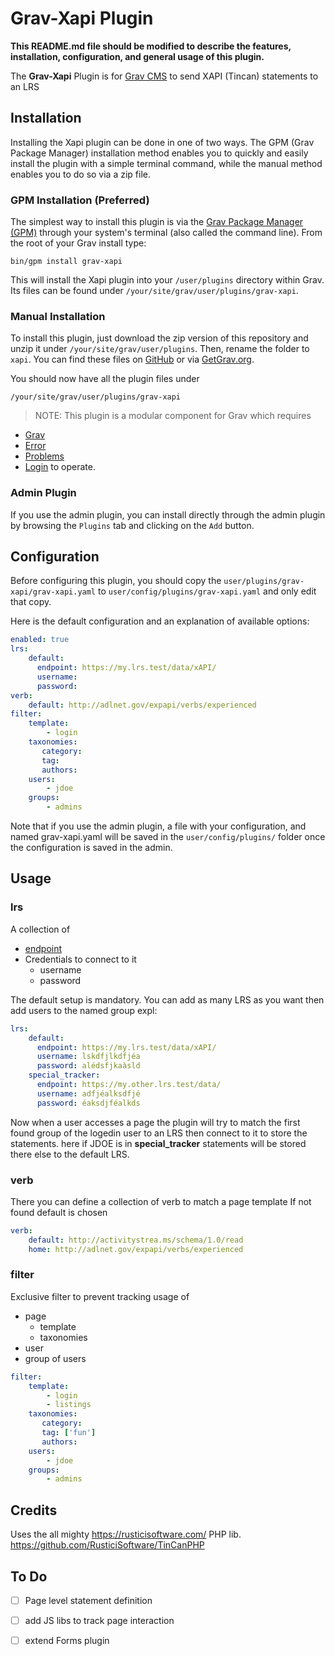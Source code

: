 # Grav-Xapi Plugin

**This README.md file should be modified to describe the features, installation, configuration, and general usage of this plugin.**

The **Grav-Xapi** Plugin is for [Grav CMS](http://github.com/getgrav/grav) to send XAPI (Tincan) statements to an LRS

## Installation

Installing the Xapi plugin can be done in one of two ways. The GPM (Grav Package Manager) installation method enables you to quickly and easily install the plugin with a simple terminal command, while the manual method enables you to do so via a zip file.

### GPM Installation (Preferred)

The simplest way to install this plugin is via the [Grav Package Manager (GPM)](http://learn.getgrav.org/advanced/grav-gpm) through your system's terminal (also called the command line).  From the root of your Grav install type:

    bin/gpm install grav-xapi

This will install the Xapi plugin into your `/user/plugins` directory within Grav. Its files can be found under `/your/site/grav/user/plugins/grav-xapi`.

### Manual Installation

To install this plugin, just download the zip version of this repository and unzip it under `/your/site/grav/user/plugins`. Then, rename the folder to `xapi`. You can find these files on [GitHub](https://github.com/gamahachaa/grav-xapi) or via [GetGrav.org](http://getgrav.org/downloads/plugins#extras).

You should now have all the plugin files under

    /your/site/grav/user/plugins/grav-xapi
	
> NOTE: This plugin is a modular component for Grav which requires 
- [Grav](http://github.com/getgrav/grav) 
- [Error](https://github.com/getgrav/grav-plugin-error) 
- [Problems](https://github.com/getgrav/grav-plugin-problems) 
- [Login](https://github.com/getgrav/grav-plugin-login)
to operate.

### Admin Plugin

If you use the admin plugin, you can install directly through the admin plugin by browsing the `Plugins` tab and clicking on the `Add` button.

## Configuration

Before configuring this plugin, you should copy the `user/plugins/grav-xapi/grav-xapi.yaml` to `user/config/plugins/grav-xapi.yaml` and only edit that copy.

Here is the default configuration and an explanation of available options:

```yaml
enabled: true
lrs:
    default:
      endpoint: https://my.lrs.test/data/xAPI/
      username: 
      password: 
verb:
    default: http://adlnet.gov/expapi/verbs/experienced
filter:
    template:
        - login
    taxonomies:
       category: 
       tag:
       authors:
    users:
        - jdoe
    groups:
        - admins
```

Note that if you use the admin plugin, a file with your configuration, and named grav-xapi.yaml will be saved in the `user/config/plugins/` folder once the configuration is saved in the admin.

## Usage

### lrs
A collection of 
- [endpoint](https://github.com/adlnet/xAPI-Spec/blob/master/xAPI-About.md#def-endpoint)
- Credentials to connect to it 
	- username
	- password

The default setup is mandatory.
You can add as many LRS as you want then add users to the named group expl:
```yaml
lrs:
    default:
      endpoint: https://my.lrs.test/data/xAPI/
      username: lskdfjlkdfjéa
      password: alédsfjkaàsld
    special_tracker:
      endpoint: https://my.other.lrs.test/data/
      username: adfjéalksdfjé
      password: éaksdjféalkds
```
Now when a user accesses a page the plugin will try to match the first found group of the logedin user to an LRS then connect to it to store the statements.
here if JDOE is in **special_tracker** statements will be stored there else to the default LRS.

### verb

There you can define a collection of verb to match a page template
If not found default is chosen
```yaml
verb:
    default: http://activitystrea.ms/schema/1.0/read
    home: http://adlnet.gov/expapi/verbs/experienced
```

### filter
Exclusive filter to prevent tracking usage of
- page
	- template
	- taxonomies
- user
- group of users
```yaml
filter:
    template:
        - login
        - listings
    taxonomies:
       category: 
       tag: ['fun']
       authors:
    users:
        - jdoe
    groups:
        - admins
```

## Credits
Uses the all mighty https://rusticisoftware.com/ PHP lib.
https://github.com/RusticiSoftware/TinCanPHP


## To Do

- [ ] Page level statement definition
- [ ] add JS libs to track page interaction
- [ ] extend Forms plugin

